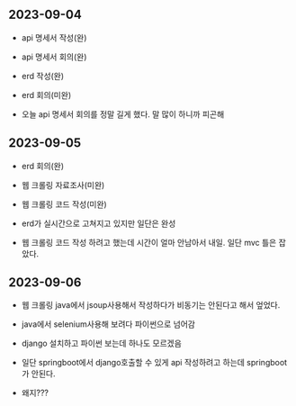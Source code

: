 ## 2023-09-04
- api 명세서 작성(완)

- api 명세서 회의(완)

- erd 작성(완)

- erd 회의(미완)

- 오늘 api 명세서 회의를 정말 길게 했다. 말 많이 하니까 피곤해

## 2023-09-05
- erd 회의(완)

- 웹 크롤링 자료조사(미완)

- 웹 크롤링 코드 작성(미완)

- erd가 실시간으로 고쳐지고 있지만 일단은 완성

- 웹 크롤링 코드 작성 하려고 했는데 시간이 얼마 안남아서 내일. 일단 mvc 틀은 잡았다.

## 2023-09-06
- 웹 크롤링 java에서 jsoup사용해서 작성하다가 비동기는 안된다고 해서 엎었다.

- java에서 selenium사용해 보려다 파이썬으로 넘어감

- django 설치하고 파이썬 보는데 하나도 모르겠음

- 일단 springboot에서 django호출할 수 있게 api 작성하려고 하는데 springboot가 안된다.

- 왜지???